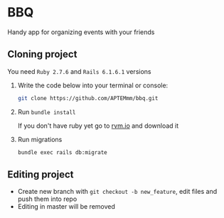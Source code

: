 # BBQ

Handy app for organizing events with your friends 

## Cloning project
You need `Ruby 2.7.6` and `Rails 6.1.6.1` versions

1) Write the code below into your terminal or console:
    ```sh
    git clone https://github.com/APTEMmm/bbq.git
    ```

2) Run `bundle install`

   If you don't have ruby yet go to [rvm.io](https://rvm.io/) and download it

3) Run migrations
   ```sh
   bundle exec rails db:migrate 
   ```
## Editing project
* Create new branch with `git checkout -b new_feature`, edit files and push them into repo
* Editing in master will be removed
